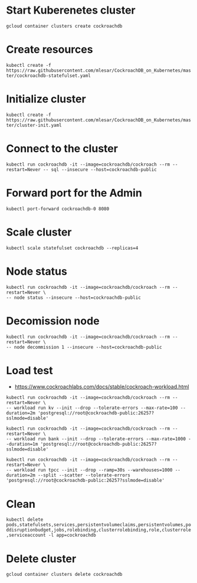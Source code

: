 # Start Kuberenetes cluster
`gcloud container clusters create cockroachdb`

# Create resources
`kubectl create -f https://raw.githubusercontent.com/mlesar/CockroachDB_on_Kubernetes/master/cockroachdb-statefulset.yaml`

# Initialize cluster
`kubectl create -f https://raw.githubusercontent.com/mlesar/CockroachDB_on_Kubernetes/master/cluster-init.yaml`

# Connect to the cluster
`kubectl run cockroachdb -it --image=cockroachdb/cockroach --rm --restart=Never -- sql --insecure --host=cockroachdb-public`

# Forward port for the Admin
`kubectl port-forward cockroachdb-0 8080`

# Scale cluster
`kubectl scale statefulset cockroachdb --replicas=4`

# Node status
```
kubectl run cockroachdb -it --image=cockroachdb/cockroach --rm --restart=Never \
-- node status --insecure --host=cockroachdb-public
```

# Decomission node
```
kubectl run cockroachdb -it --image=cockroachdb/cockroach --rm --restart=Never \
-- node decommission 1 --insecure --host=cockroachdb-public
```

# Load test
* https://www.cockroachlabs.com/docs/stable/cockroach-workload.html
```
kubectl run cockroachdb -it --image=cockroachdb/cockroach --rm --restart=Never \
-- workload run kv --init --drop --tolerate-errors --max-rate=100 --duration=2m 'postgresql://root@cockroachdb-public:26257?sslmode=disable'

kubectl run cockroachdb -it --image=cockroachdb/cockroach --rm --restart=Never \
-- workload run bank --init --drop --tolerate-errors --max-rate=1000 --duration=1m 'postgresql://root@cockroachdb-public:26257?sslmode=disable'

kubectl run cockroachdb -it --image=cockroachdb/cockroach --rm --restart=Never \
-- workload run tpcc --init --drop --ramp=30s --warehouses=1000 --duration=2m --split --scatter --tolerate-errors 'postgresql://root@cockroachdb-public:26257?sslmode=disable'
```


# Clean
`kubectl delete pods,statefulsets,services,persistentvolumeclaims,persistentvolumes,poddisruptionbudget,jobs,rolebinding,clusterrolebinding,role,clusterrole,serviceaccount -l app=cockroachdb`

# Delete cluster
`gcloud container clusters delete cockroachdb`